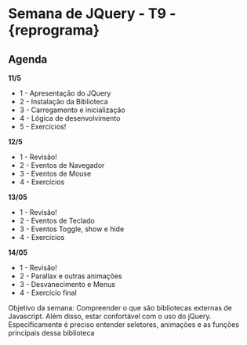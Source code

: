 # Semana de JQuery - T9 - {reprograma}

## Agenda

  **11/5**

  * 1 - Apresentação do JQuery
  * 2 - Instalação da Biblioteca
  * 3 - Carregamento e inicialização
  * 4 - Lógica de desenvolvimento 
  * 5 - Exercícios!


  **12/5**

  * 1 - Revisão!
  * 2 - Eventos de Navegador
  * 3 - Eventos de Mouse
  * 4 - Exercícios 

  **13/05**

  * 1 - Revisão!
  * 2 - Eventos de Teclado
  * 3 - Eventos Toggle, show e hide
  * 4 - Exercícios 

  **14/05**

  * 1 - Revisão!
  * 2 - Parallax e outras animações
  * 3 - Desvanecimento e Menus
  * 4 - Exercício final


Objetivo da semana: Compreender o que são bibliotecas externas de Javascript. Além disso, estar confortável com o uso do jQuery. Especificamente é preciso entender seletores, animações e as funções principais dessa biblioteca